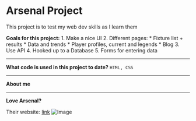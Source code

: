 # Arsenal Project
This project is to test my web dev skills as I learn them

**Goals for this project:**
    1. Make a nice UI
    2. Different pages:
        * Fixture list + results
        * Data and trends
        * Player profiles, current and legends
        * Blog
    3. Use API
    4. Hooked up to a Database
    5. Forms for entering data  
    

---
**What code is used in this project to date?**
`HTML, CSS`

---
**About me**

---
**Love Arsenal?**

Their website: [link](https://www.arsenal.com/)
![Image](https://www.arsenal.com/sites/default/files/styles/large_16x9/public/images/arsenal_crest.jpg?itok=rHw_FYR2)